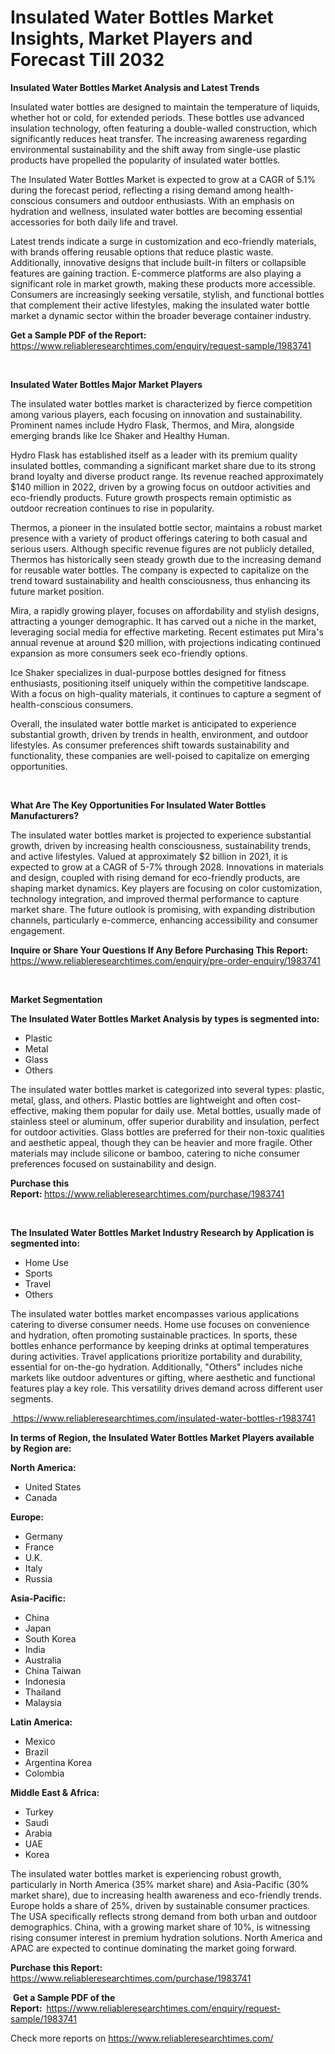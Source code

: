 <p><h1>Insulated Water Bottles Market Insights, Market Players and Forecast Till 2032</h1></p><p><strong>Insulated Water Bottles Market Analysis and Latest Trends</strong></p>
<p><p>Insulated water bottles are designed to maintain the temperature of liquids, whether hot or cold, for extended periods. These bottles use advanced insulation technology, often featuring a double-walled construction, which significantly reduces heat transfer. The increasing awareness regarding environmental sustainability and the shift away from single-use plastic products have propelled the popularity of insulated water bottles. </p><p>The Insulated Water Bottles Market is expected to grow at a CAGR of 5.1% during the forecast period, reflecting a rising demand among health-conscious consumers and outdoor enthusiasts. With an emphasis on hydration and wellness, insulated water bottles are becoming essential accessories for both daily life and travel. </p><p>Latest trends indicate a surge in customization and eco-friendly materials, with brands offering reusable options that reduce plastic waste. Additionally, innovative designs that include built-in filters or collapsible features are gaining traction. E-commerce platforms are also playing a significant role in market growth, making these products more accessible. Consumers are increasingly seeking versatile, stylish, and functional bottles that complement their active lifestyles, making the insulated water bottle market a dynamic sector within the broader beverage container industry.</p></p>
<p><strong>Get a Sample PDF of the Report:&nbsp;</strong> <a href="https://www.reliableresearchtimes.com/enquiry/request-sample/1983741?utm_campaign=2284&utm_medium=2&utm_source=Github&utm_content=ia&utm_term=08022025&utm_id=insulated-water-bottles">https://www.reliableresearchtimes.com/enquiry/request-sample/1983741</a></p>
<p>&nbsp;</p>
<p><strong>Insulated Water Bottles Major Market Players</strong></p>
<p><p>The insulated water bottles market is characterized by fierce competition among various players, each focusing on innovation and sustainability. Prominent names include Hydro Flask, Thermos, and Mira, alongside emerging brands like Ice Shaker and Healthy Human.</p><p>Hydro Flask has established itself as a leader with its premium quality insulated bottles, commanding a significant market share due to its strong brand loyalty and diverse product range. Its revenue reached approximately $140 million in 2022, driven by a growing focus on outdoor activities and eco-friendly products. Future growth prospects remain optimistic as outdoor recreation continues to rise in popularity.</p><p>Thermos, a pioneer in the insulated bottle sector, maintains a robust market presence with a variety of product offerings catering to both casual and serious users. Although specific revenue figures are not publicly detailed, Thermos has historically seen steady growth due to the increasing demand for reusable water bottles. The company is expected to capitalize on the trend toward sustainability and health consciousness, thus enhancing its future market position.</p><p>Mira, a rapidly growing player, focuses on affordability and stylish designs, attracting a younger demographic. It has carved out a niche in the market, leveraging social media for effective marketing. Recent estimates put Mira's annual revenue at around $20 million, with projections indicating continued expansion as more consumers seek eco-friendly options.</p><p>Ice Shaker specializes in dual-purpose bottles designed for fitness enthusiasts, positioning itself uniquely within the competitive landscape. With a focus on high-quality materials, it continues to capture a segment of health-conscious consumers.</p><p>Overall, the insulated water bottle market is anticipated to experience substantial growth, driven by trends in health, environment, and outdoor lifestyles. As consumer preferences shift towards sustainability and functionality, these companies are well-poised to capitalize on emerging opportunities.</p></p>
<p>&nbsp;</p>
<p><strong>What Are The Key Opportunities For Insulated Water Bottles Manufacturers?</strong></p>
<p><p>The insulated water bottles market is projected to experience substantial growth, driven by increasing health consciousness, sustainability trends, and active lifestyles. Valued at approximately $2 billion in 2021, it is expected to grow at a CAGR of 5-7% through 2028. Innovations in materials and design, coupled with rising demand for eco-friendly products, are shaping market dynamics. Key players are focusing on color customization, technology integration, and improved thermal performance to capture market share. The future outlook is promising, with expanding distribution channels, particularly e-commerce, enhancing accessibility and consumer engagement.</p></p>
<p><strong>Inquire or Share Your Questions If Any Before Purchasing This Report:</strong> <a href="https://www.reliableresearchtimes.com/enquiry/pre-order-enquiry/1983741?utm_campaign=2284&utm_medium=2&utm_source=Github&utm_content=ia&utm_term=08022025&utm_id=insulated-water-bottles">https://www.reliableresearchtimes.com/enquiry/pre-order-enquiry/1983741</a></p>
<p>&nbsp;</p>
<p><strong>Market Segmentation</strong></p>
<p><strong>The Insulated Water Bottles Market Analysis by types is segmented into:</strong></p>
<p><ul><li>Plastic</li><li>Metal</li><li>Glass</li><li>Others</li></ul></p>
<p><p>The insulated water bottles market is categorized into several types: plastic, metal, glass, and others. Plastic bottles are lightweight and often cost-effective, making them popular for daily use. Metal bottles, usually made of stainless steel or aluminum, offer superior durability and insulation, perfect for outdoor activities. Glass bottles are preferred for their non-toxic qualities and aesthetic appeal, though they can be heavier and more fragile. Other materials may include silicone or bamboo, catering to niche consumer preferences focused on sustainability and design.</p></p>
<p><strong>Purchase this Report:&nbsp;</strong><a href="https://www.reliableresearchtimes.com/purchase/1983741?utm_campaign=2284&utm_medium=2&utm_source=Github&utm_content=ia&utm_term=08022025&utm_id=insulated-water-bottles">https://www.reliableresearchtimes.com/purchase/1983741</a></p>
<p>&nbsp;</p>
<p><strong>The Insulated Water Bottles Market Industry Research by Application is segmented into:</strong></p>
<p><ul><li>Home Use</li><li>Sports</li><li>Travel</li><li>Others</li></ul></p>
<p><p>The insulated water bottles market encompasses various applications catering to diverse consumer needs. Home use focuses on convenience and hydration, often promoting sustainable practices. In sports, these bottles enhance performance by keeping drinks at optimal temperatures during activities. Travel applications prioritize portability and durability, essential for on-the-go hydration. Additionally, "Others" includes niche markets like outdoor adventures or gifting, where aesthetic and functional features play a key role. This versatility drives demand across different user segments.</p></p>
<p><a href="https://www.reliableresearchtimes.com/insulated-water-bottles-r1983741?utm_campaign=2284&utm_medium=2&utm_source=Github&utm_content=ia&utm_term=08022025&utm_id=insulated-water-bottles">&nbsp;https://www.reliableresearchtimes.com/insulated-water-bottles-r1983741</a></p>
<p><strong>In terms of Region, the Insulated Water Bottles Market Players available by Region are:</strong></p>
<p>
    <p> <strong> North America: </strong>
        <ul>
            <li>United States</li>
            <li>Canada</li>
        </ul>
        </p> 
    <p> <strong> Europe: </strong>
        <ul>
            <li>Germany</li>
            <li>France</li>
            <li>U.K.</li>
            <li>Italy</li>
            <li>Russia</li>
        </ul>
        </p> 
    <p> <strong> Asia-Pacific: </strong>
        <ul>
            <li>China</li>
            <li>Japan</li>
            <li>South Korea</li>
            <li>India</li>
            <li>Australia</li>
            <li>China Taiwan</li>
            <li>Indonesia</li>
            <li>Thailand</li>
            <li>Malaysia</li>
        </ul>
        </p> 
    <p> <strong> Latin America: </strong>
        <ul>
            <li>Mexico</li>
            <li>Brazil</li>
            <li>Argentina Korea</li>
            <li>Colombia</li>
        </ul>
        </p> 
    <p> <strong> Middle East & Africa: </strong>
        <ul>
            <li>Turkey</li>
            <li>Saudi</li>
            <li>Arabia</li>
            <li>UAE</li>
            <li>Korea</li>
        </ul>
    </p>
    </p>
<p><p>The insulated water bottles market is experiencing robust growth, particularly in North America (35% market share) and Asia-Pacific (30% market share), due to increasing health awareness and eco-friendly trends. Europe holds a share of 25%, driven by sustainable consumer practices. The USA specifically reflects strong demand from both urban and outdoor demographics. China, with a growing market share of 10%, is witnessing rising consumer interest in premium hydration solutions. North America and APAC are expected to continue dominating the market going forward.</p></p>
<p><strong>Purchase this Report: </strong><a href="https://www.reliableresearchtimes.com/purchase/1983741?utm_campaign=2284&utm_medium=2&utm_source=Github&utm_content=ia&utm_term=08022025&utm_id=insulated-water-bottles">https://www.reliableresearchtimes.com/purchase/1983741</a></p>
<p>&nbsp;<strong>Get a Sample PDF of the Report:&nbsp;&nbsp;</strong><a href="https://www.reliableresearchtimes.com/enquiry/request-sample/1983741?utm_campaign=2284&utm_medium=2&utm_source=Github&utm_content=ia&utm_term=08022025&utm_id=insulated-water-bottles">https://www.reliableresearchtimes.com/enquiry/request-sample/1983741</a></p>
<p><strong></strong></p>
<p>Check more reports on <a href="https://www.reliableresearchtimes.com/?utm_campaign=2284&utm_medium=2&utm_source=Github&utm_content=ia&utm_term=08022025&utm_id=insulated-water-bottles">https://www.reliableresearchtimes.com/</a></p>
